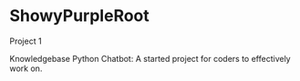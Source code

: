 # ShowyPurpleRoot
Project 1 


Knowledgebase Python Chatbot:
A started project for coders to effectively work on.


